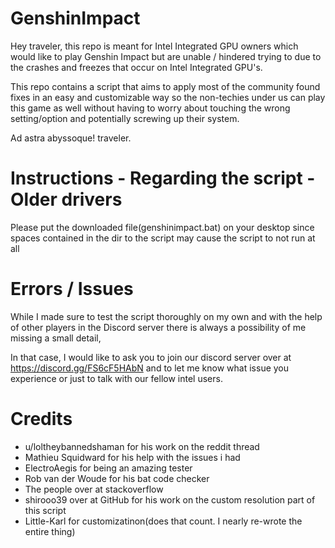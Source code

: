 # GenshinImpact
Hey traveler, this repo is meant for Intel Integrated GPU owners which would like to play Genshin Impact but are unable / hindered trying to due to the crashes and freezes that occur on Intel Integrated GPU's.

This repo contains a script that aims to apply most of the community found fixes in an easy and customizable way so the non-techies under us can play this game as well without having to worry about touching the wrong setting/option and potentially screwing up their system.

Ad astra abyssoque! traveler.

# Instructions - Regarding the script - Older drivers


Please put the downloaded file(genshinimpact.bat) on your desktop since spaces contained in the dir to the script may cause the script to not run at all

# Errors / Issues

While I made sure to test the script thoroughly on my own and with the help of other players in the Discord server there is always a possibility of me missing a small detail,

In that case, I would like to ask you to join our discord server over at https://discord.gg/FS6cF5HAbN and to let me know what issue you experience or just to talk with our fellow intel users.


# Credits 
- u/loltheybannedshaman for his work on the reddit thread
- Mathieu Squidward for his help with the issues i had
- ElectroAegis for being an amazing tester
- Rob van der Woude for his bat code checker
- The people over at stackoverflow
- shirooo39 over at GitHub for his work on the custom resolution part of this script
- Little-Karl for customizatinon(does that count. I nearly re-wrote the entire thing)
